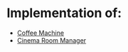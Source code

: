 # Implementation of:
  * [Coffee Machine](https://hyperskill.org/projects/33)
  * [Cinema Room Manager](https://hyperskill.org/projects/133)
